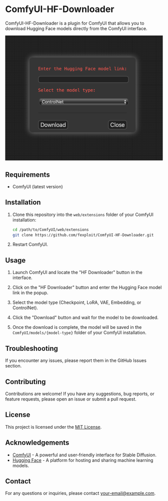 # ComfyUI-HF-Downloader

ComfyUI-HF-Downloader is a plugin for ComfyUI that allows you to download Hugging Face models directly from the ComfyUI interface.

![image](demo.png)

## Requirements

- ComfyUI (latest version)

## Installation

1. Clone this repository into the `web/extensions` folder of your ComfyUI installation:

   ```bash
   cd /path/to/ComfyUI/web/extensions
   git clone https://github.com/fexploit/ComfyUI-HF-Downloader.git
   ```

2. Restart ComfyUI.

## Usage

1. Launch ComfyUI and locate the "HF Downloader" button in the interface.

2. Click on the "HF Downloader" button and enter the Hugging Face model link in the popup.

3. Select the model type (Checkpoint, LoRA, VAE, Embedding, or ControlNet).

4. Click the "Download" button and wait for the model to be downloaded.

5. Once the download is complete, the model will be saved in the `ComfyUI/models/{model-type}` folder of your ComfyUI installation.

## Troubleshooting

If you encounter any issues, please report them in the GitHub Issues section.

## Contributing

Contributions are welcome! If you have any suggestions, bug reports, or feature requests, please open an issue or submit a pull request.

## License

This project is licensed under the [MIT License](LICENSE).

## Acknowledgements

- [ComfyUI](https://github.com/comfyanonymous/ComfyUI) - A powerful and user-friendly interface for Stable Diffusion.
- [Hugging Face](https://huggingface.co/) - A platform for hosting and sharing machine learning models.

## Contact

For any questions or inquiries, please contact [your-email@example.com](mailto:your-email@example.com).
